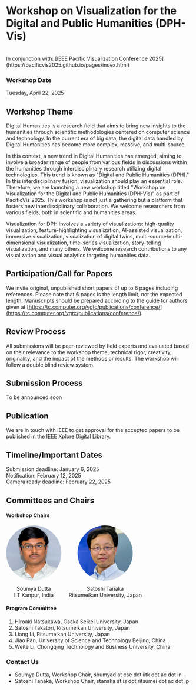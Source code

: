 # Workshop on Visualization for the Digital and Public Humanities (DPH-Vis)

<p style="text-align: left;" markdown="1">
<br>
In conjunction with:  
[IEEE Pacific Visualization Conference 2025](https://pacificvis2025.github.io/pages/index.html) <br>
<!-- <br>
Tuesday, 22 April 2025 <br> -->
</p>

### Workshop Date

Tuesday, April 22, 2025

## Workshop Theme

Digital Humanities is a research field that aims to bring new insights to the humanities through scientific methodologies centered on computer science and technology. In the current era of big data, the digital data handled by Digital Humanities has become more complex, massive, and multi-source.

In this context, a new trend in Digital Humanities has emerged, aiming to involve a broader range of people from various fields in discussions within the humanities through interdisciplinary research utilizing digital technologies. This trend is known as "Digital and Public Humanities (DPH)." In this interdisciplinary fusion, visualization should play an essential role. Therefore, we are launching a new workshop titled "Workshop on Visualization for the Digital and Public Humanities (DPH-Vis)" as part of PacificVis 2025. This workshop is not just a gathering but a platform that fosters new interdisciplinary collaboration. We welcome researchers from various fields, both in scientific and humanities areas.

Visualization for DPH involves a variety of visualizations: high-quality visualization,
feature-highlighting visualization, AI-assisted visualization, immersive visualization, visualization of digital twins, multi-source/multi-dimensional visualization, time-series visualization, story-telling visualization, and many others. We welcome research contributions to any visualization and visual analytics targeting humanities data.

## Participation/Call for Papers

We invite original, unpublished short papers of up to 6 pages including references. Please note that 6 pages is the length limit, not the expected length. Manuscripts should be prepared according to the guide for authors given at [https://tc.computer.org/vgtc/publications/conference/](https://tc.computer.org/vgtc/publications/conference/).

## Review Process

All submissions will be peer-reviewed by field experts and evaluated based on their relevance to the workshop theme, technical rigor, creativity, originality, and the impact of the methods or results. The workshop will follow a double blind review system.

## Submission Process

To be announced soon

## Publication

We are in touch with IEEE to get approval for the accepted papers to be published in the IEEE Xplore Digital Library.

## Timeline/Important Dates

Submission deadline: January 6, 2025<br>
Notification: February 12, 2025<br>
Camera ready deadline: February 22, 2025<br>

## Committees and Chairs

#### Workshop Chairs

<div style="display: flex; align-items: center; justify-content: flex-start;">
  <div style="margin-right: 20px; text-align: center;">
    <img src="images/sdutta.png" alt="Soumya Dutta" style="border-radius: 50%; width: 150px; height: 150px;">
    <p style="margin: 10px 0 0;">Soumya Dutta</p>
    <p style="margin: 0;">IIT Kanpur, India</p>
  </div>
  <div style="text-align: center;">
    <img src="images/tanaka.png" alt="Satoshi Tanaka" style="border-radius: 50%; width: 150px; height: 150px;">
    <p style="margin: 10px 0 0;">Satoshi Tanaka</p>
    <p style="margin: 0;">Ritsumeikan University, Japan</p>
  </div>
</div>

<!-- - Soumya Dutta, Indian Institute of Technology Kanpur (IIT Kanpur), India
- Satoshi Tanaka, Ritsumeikan University, Japan -->

#### Program Committee

1. Hiroaki Natsukawa, Osaka Seikei University, Japan
2. Satoshi Takatori, Ritsumeikan University, Japan
3. Liang Li, Ritsumeikan University, Japan
4. Jiao Pan, University of Science and Technology Beijing, China
5. Weite Li, Chongqing Technology and Business University, China

### Contact Us

- Soumya Dutta, Workshop Chair, soumyad at cse dot iitk dot ac dot in
- Satoshi Tanaka, Workshop Chair, stanaka at is dot ritsumei dot ac dot jp
